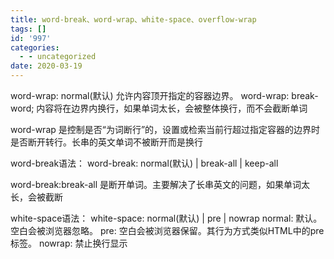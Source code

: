 ```yaml
---
title: word-break、word-wrap、white-space、overflow-wrap
tags: []
id: '997'
categories:
  - - uncategorized
date: 2020-03-19
---
```


word-wrap: normal(默认)  允许内容顶开指定的容器边界。
word-wrap: break-word; 内容将在边界内换行，如果单词太长，会被整体换行，而不会截断单词

word-wrap 是控制是否“为词断行”的，设置或检索当前行超过指定容器的边界时是否断开转行。长串的英文单词不被断开而是换行

word-break语法：
word-break: normal(默认) | break-all | keep-all

word-break:break-all 是断开单词。主要解决了长串英文的问题，如果单词太长，会被截断

white-space语法：
white-space: normal(默认) | pre | nowrap
normal: 默认。空白会被浏览器忽略。
pre: 空白会被浏览器保留。其行为方式类似HTML中的pre标签。
nowrap: 禁止换行显示

